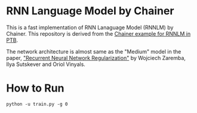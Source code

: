 # RNN Language Model by Chainer

This is a fast implementation of RNN Lanaguage Model (RNNLM) by Chainer.
This repository is derived from the [Chainer example for RNNLM in PTB](https://github.com/chainer/chainer/tree/master/examples/ptb).

The network architecture is almost same as the "Medium" model in the paper, ["Recurrent Neural Network Regularization"](https://arxiv.org/pdf/1409.2329.pdf) by Wojciech Zaremba, Ilya Sutskever and Oriol Vinyals.


# How to Run

```
python -u train.py -g 0
```
